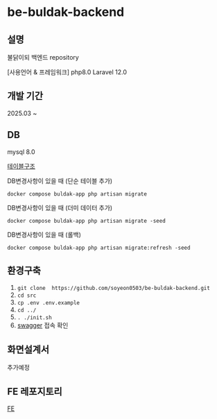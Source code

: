 # be-buldak-backend

## 설명
불닭이되 백엔드 repository

[사용언어 & 프레임워크]
php8.0
Laravel 12.0

## 개발 기간
2025.03 ~ 

## DB
mysql 8.0

[테이블구조](https://docs.google.com/spreadsheets/d/1Qtq4swwGVBhHm2d_RhBszqBj8a78wK8EcrWIyQghiso/edit?usp=sharing)

DB변경사항이 있을 때 (단순 테이블 추가)
```
docker compose buldak-app php artisan migrate
```

DB변경사항이 있을 때 (더미 데이터 추가)
```
docker compose buldak-app php artisan migrate -seed
```

DB변경사항이 있을 때 (롤백)
```
docker compose buldak-app php artisan migrate:refresh -seed
```

## 환경구축

1. ``` git clone  https://github.com/soyeon0503/be-buldak-backend.git ``` 
2. ``` cd src ```
3. ``` cp .env .env.example ```
4. ``` cd ../ ```
5. ``` . ./init.sh ```
6. [swagger](http://localhost:8081) 접속 확인



## 화면설계서
추가예정


## FE 레포지토리
[FE]()
